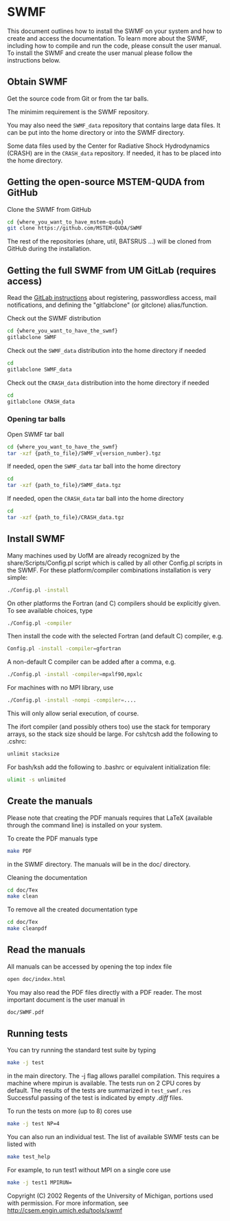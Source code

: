 SWMF
====

This document outlines how to install the SWMF on your system and how
to create and access the documentation.  To learn more about the SWMF,
including how to compile and run the code, please consult the user
manual.  To install the SWMF and create the user manual please follow
the instructions below.

Obtain SWMF
-----------

Get the source code from Git or from the tar balls.

The minimim requirement is the SWMF repository. 

You may also need the `SWMF_data` repository that contains large data
files.  It can be put into the home directory or into the SWMF directory.

Some data files used by the Center for Radiative Shock Hydrodynamics
(CRASH) are in the `CRASH_data` repository.  If needed, it has to be
placed into the home directory.

Getting the open-source MSTEM-QUDA from GitHub
----------------------------------------------------------------
Clone the SWMF from GitHub

```bash
cd {where_you_want_to_have_mstem-quda}
git clone https://github.com/MSTEM-QUDA/SWMF
```

The rest of the repositories (share, util, BATSRUS ...)
will be cloned from GitHub during the installation.

Getting the full SWMF from UM GitLab (requires access)
----------------------------------------------------------------

Read the
[GitLab instructions](http://herot.engin.umich.edu/~gtoth/SWMF/doc/GitLab_instructions.pdf)
about registering, passwordless access, mail notifications, and
defining the "gitlabclone" (or gitclone) alias/function.

Check out the SWMF distribution

```bash
cd {where_you_want_to_have_the_swmf}
gitlabclone SWMF
```

Check out the `SWMF_data` distribution into the home directory if needed

```bash
cd
gitlabclone SWMF_data
```

Check out the `CRASH_data` distribution into the home directory if needed

```bash
cd
gitlabclone CRASH_data
```

### Opening tar balls

Open SWMF tar ball

```bash
cd {where_you_want_to_have_the_swmf}
tar -xzf {path_to_file}/SWMF_v{version_number}.tgz
```

If needed, open the `SWMF_data` tar ball into the home directory

```bash
cd
tar -xzf {path_to_file}/SWMF_data.tgz
```

If needed, open the `CRASH_data` tar ball into the home directory

```bash
cd
tar -xzf {path_to_file}/CRASH_data.tgz
```

Install SWMF
------------

Many machines used by UofM are already recognized by the
share/Scripts/Config.pl script which is called by all other Config.pl
scripts in the SWMF. For these platform/compiler combinations
installation is very simple:

```bash
./Config.pl -install
```

On other platforms the Fortran (and C) compilers should be explicitly
given.  To see available choices, type

```bash
./Config.pl -compiler
```

Then install the code with the selected Fortran (and default C)
compiler, e.g.

```bash
Config.pl -install -compiler=gfortran
```

A non-default C compiler can be added after a comma, e.g.

```bash
./Config.pl -install -compiler=mpxlf90,mpxlc
```

For machines with no MPI library, use

```bash
./Config.pl -install -nompi -compiler=....
```

This will only allow serial execution, of course.

The ifort compiler (and possibly others too) use the stack for temporary arrays,
so the stack size should be large. For csh/tcsh add the following to .cshrc: 

```bash
unlimit stacksize
```

For bash/ksh add the following to .bashrc or equivalent initialization file:

```bash
ulimit -s unlimited
```

Create the manuals
------------------

Please note that creating the PDF manuals requires that LaTeX
(available through the command line) is installed on your system.

To create the PDF manuals type

```bash
make PDF
```

in the SWMF directory. The manuals will be in the doc/ directory.

Cleaning the documentation

```bash
cd doc/Tex
make clean
```

To remove all the created documentation type

```bash
cd doc/Tex
make cleanpdf
```

Read the manuals
----------------

All manuals can be accessed by opening the top index file 

```bash
open doc/index.html
```

You may also read the PDF files directly with a PDF reader.  The most
important document is the user manual in

```bash
doc/SWMF.pdf
```

Running tests
-------------

You can try running the standard test suite by typing

```bash
make -j test
```

in the main directory. The -j flag allows parallel compilation.  This
requires a machine where mpirun is available.  The tests run on 2 CPU
cores by default.  The results of the tests are summarized in
`test_swmf.res` Successful passing of the test is indicated by empty
*.diff* files.

To run the tests on more (up to 8) cores use

```bash
make -j test NP=4
```

You can also run an individual test. The list of available SWMF tests can be listed with

```bash
make test_help
```

For example, to run test1 without MPI on a single core use

```bash
make -j test1 MPIRUN=
```

Copyright (C) 2002 Regents of the University of Michigan, portions
used with permission. For more information, see http://csem.engin.umich.edu/tools/swmf


